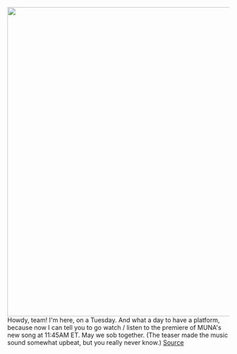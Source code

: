 <img src='https://cdn.vox-cdn.com/thumbor/GIvP_6lWww0osdQTrS35Ms0STnY=/0x0:2040x1360/1200x800/filters:focal(907x416:1233x742)/cdn.vox-cdn.com/uploads/chorus_image/image/70625158/akrales_210226_4438_0170.0.jpg' width='700px' /><br/>
Howdy, team! I'm here, on a Tuesday. And what a day to have a platform, because now I can tell you to go watch / listen to the premiere of MUNA's new song at 11:45AM ET. May we sob together. (The teaser made the music sound somewhat upbeat, but you really never know.)
<a href='https://www.theverge.com/2022/3/15/22979006/moment-house-virtual-events-gumball-host-read-marketplace-podcast'> Source <a/>